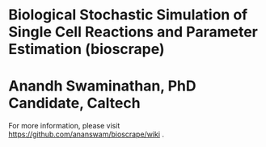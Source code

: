 # Biological Stochastic Simulation of Single Cell Reactions and Parameter Estimation (bioscrape)
# Anandh Swaminathan, PhD Candidate, Caltech

For more information, please visit https://github.com/ananswam/bioscrape/wiki .
